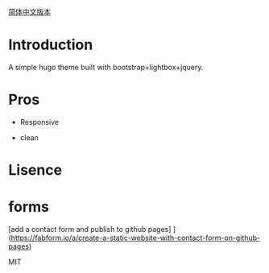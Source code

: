[简体中文版本](https://github.com/simple-is-awesome/hugo-simple-theme/blob/main/README.zh-CN.md)

# Introduction 

A simple hugo theme built with bootstrap+lightbox+jquery.

# Pros

- Responsive

- clean

# Lisence

# forms


[add a contact form and publish to github pages]
](https://fabform.io/a/create-a-static-website-with-contact-form-on-github-pages)

MIT
